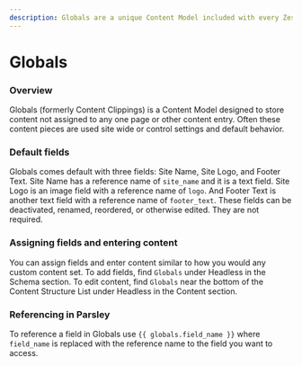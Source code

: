 ```yaml
---
description: Globals are a unique Content Model included with every Zesty.io instance.
---
```


# Globals

### Overview

Globals \(formerly Content Clippings\) is a Content Model designed to store content not assigned to any one page or other content entry. Often these content pieces are used site wide or control settings and default behavior.

### Default fields

Globals comes default with three fields: Site Name, Site Logo, and Footer Text. Site Name has a reference name of `site_name` and it is a text field. Site Logo is an image field with a reference name of `logo`. And Footer Text is another text field with a reference name of `footer_text`. These fields can be deactivated, renamed, reordered, or otherwise edited. They are not required.

### Assigning fields and entering content

You can assign fields and enter content similar to how you would any custom content set. To add fields, find `Globals` under Headless in the Schema section. To edit content, find `Globals` near the bottom of the Content Structure List under Headless in the Content section.

### Referencing in Parsley

To reference a field in Globals use `{{ globals.field_name }}` where `field_name` is replaced with the reference name to the field you want to access.

